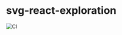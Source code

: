 # svg-react-exploration

![CI](https://github.com/lucasmafra/svg-react-exploration/workflows/CI/badge.svg)
